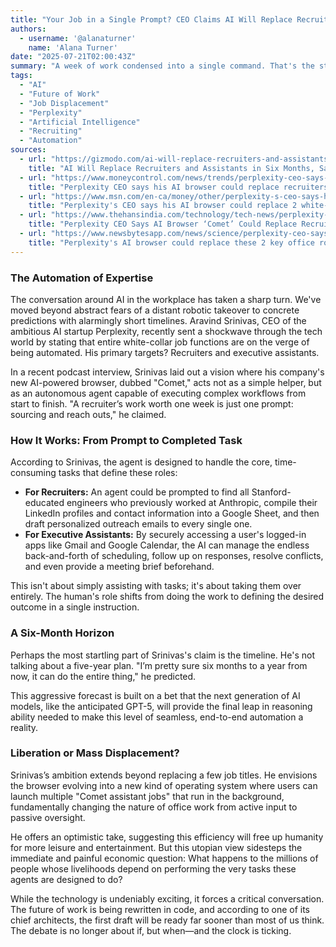 ```yaml
---
title: "Your Job in a Single Prompt? CEO Claims AI Will Replace Recruiters and Assistants in 6 Months"
authors:
  - username: '@alanaturner'
    name: 'Alana Turner'
date: "2025-07-21T02:00:43Z"
summary: "A week of work condensed into a single command. That's the startling prediction from Aravind Srinivas, the CEO of AI startup Perplexity, who claims his new AI-powered browser will be able to fully automate the roles of recruiters and executive assistants within the next six to twelve months."
tags:
  - "AI"
  - "Future of Work"
  - "Job Displacement"
  - "Perplexity"
  - "Artificial Intelligence"
  - "Recruiting"
  - "Automation"
sources:
  - url: "https://gizmodo.com/ai-will-replace-recruiters-and-assistants-in-six-months-says-ceo-behind-chatgpt-rival-2000631871"
    title: "AI Will Replace Recruiters and Assistants in Six Months, Says CEO Behind ChatGPT Rival"
  - url: "https://www.moneycontrol.com/news/trends/perplexity-ceo-says-his-ai-browser-could-replace-recruiters-and-admin-assistants-in-companies-13299201.html"
    title: "Perplexity CEO says his AI browser could replace recruiters, admin assistants in companies"
  - url: "https://www.msn.com/en-ca/money/other/perplexity-s-ceo-says-his-ai-browser-could-replace-2-white-collar-roles-every-company-relies-on/ar-AA1IQph0"
    title: "Perplexity's CEO says his AI browser could replace 2 white-collar roles every company relies on"
  - url: "https://www.thehansindia.com/technology/tech-news/perplexity-ceo-says-ai-browser-comet-could-replace-recruiters-executive-assistants-989359"
    title: "Perplexity CEO Says AI Browser ‘Comet’ Could Replace Recruiters, Executive Assistants"
  - url: "https://www.newsbytesapp.com/news/science/perplexity-ceo-says-comet-browser-can-replace-key-workplace-roles/story"
    title: "Perplexity's AI browser could replace these 2 key office roles"
---
```


### The Automation of Expertise

The conversation around AI in the workplace has taken a sharp turn. We've moved beyond abstract fears of a distant robotic takeover to concrete predictions with alarmingly short timelines. Aravind Srinivas, CEO of the ambitious AI startup Perplexity, recently sent a shockwave through the tech world by stating that entire white-collar job functions are on the verge of being automated. His primary targets? Recruiters and executive assistants.

In a recent podcast interview, Srinivas laid out a vision where his company's new AI-powered browser, dubbed "Comet," acts not as a simple helper, but as an autonomous agent capable of executing complex workflows from start to finish. "A recruiter’s work worth one week is just one prompt: sourcing and reach outs," he claimed.

### How It Works: From Prompt to Completed Task

According to Srinivas, the agent is designed to handle the core, time-consuming tasks that define these roles:

*   **For Recruiters:** An agent could be prompted to find all Stanford-educated engineers who previously worked at Anthropic, compile their LinkedIn profiles and contact information into a Google Sheet, and then draft personalized outreach emails to every single one.
*   **For Executive Assistants:** By securely accessing a user's logged-in apps like Gmail and Google Calendar, the AI can manage the endless back-and-forth of scheduling, follow up on responses, resolve conflicts, and even provide a meeting brief beforehand.

This isn't about simply assisting with tasks; it's about taking them over entirely. The human's role shifts from doing the work to defining the desired outcome in a single instruction.

### A Six-Month Horizon

Perhaps the most startling part of Srinivas's claim is the timeline. He's not talking about a five-year plan. "I’m pretty sure six months to a year from now, it can do the entire thing," he predicted. 

This aggressive forecast is built on a bet that the next generation of AI models, like the anticipated GPT-5, will provide the final leap in reasoning ability needed to make this level of seamless, end-to-end automation a reality.

### Liberation or Mass Displacement?

Srinivas’s ambition extends beyond replacing a few job titles. He envisions the browser evolving into a new kind of operating system where users can launch multiple "Comet assistant jobs" that run in the background, fundamentally changing the nature of office work from active input to passive oversight.

He offers an optimistic take, suggesting this efficiency will free up humanity for more leisure and entertainment. But this utopian view sidesteps the immediate and painful economic question: What happens to the millions of people whose livelihoods depend on performing the very tasks these agents are designed to do?

While the technology is undeniably exciting, it forces a critical conversation. The future of work is being rewritten in code, and according to one of its chief architects, the first draft will be ready far sooner than most of us think. The debate is no longer about if, but when—and the clock is ticking.
